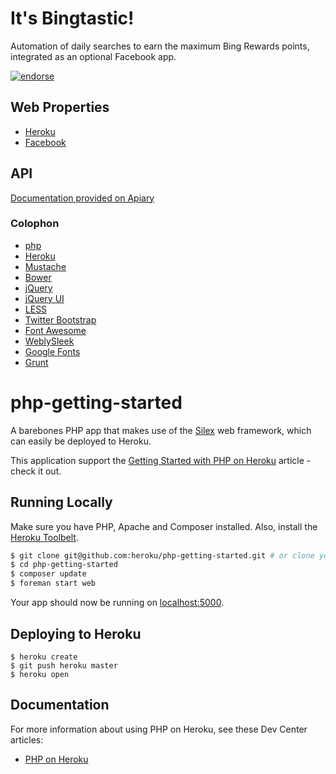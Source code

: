 # It's Bingtastic!

Automation of daily searches to earn the maximum Bing Rewards points, integrated as an optional Facebook app.

[![endorse](https://api.coderwall.com/oomlaut/endorsecount.png)](https://coderwall.com/oomlaut)

## Web Properties

* [Heroku](http://bingtastic.herokuapp.com)
* [Facebook](https://apps.facebook.com/1404888123068033/)

## API

[Documentation provided on Apiary](http://docs.bingtastic.apiary.io/)

### Colophon

* [php](http://php.net)
* [Heroku](http://heroku.com)
* [Mustache](http://mustache.github.io/)
* [Bower](https://github.com/bower/bower)
* [jQuery](http://jquery.com/)
* [jQuery UI](http://jqueryui.com/)
* [LESS](http://lesscss.org/)
* [Twitter Bootstrap](http://getbootstrap.com/)
* [Font Awesome](http://fortawesome.github.io/Font-Awesome/)
* [WeblySleek](http://www.dafont.com/weblysleek-ui.font)
* [Google Fonts](https://www.google.com/fonts)
* [Grunt](http://gruntjs.com/)

# php-getting-started

A barebones PHP app that makes use of the [Silex](http://silex.sensiolabs.org/) web framework, which can easily be deployed to Heroku.

This application support the [Getting Started with PHP on Heroku](https://devcenter.heroku.com/articles/getting-started-with-php) article - check it out.

## Running Locally

Make sure you have PHP, Apache and Composer installed.  Also, install the [Heroku Toolbelt](https://toolbelt.heroku.com/).

```sh
$ git clone git@github.com:heroku/php-getting-started.git # or clone your own fork
$ cd php-getting-started
$ composer update
$ foreman start web
```

Your app should now be running on [localhost:5000](http://localhost:5000/).

## Deploying to Heroku

```
$ heroku create
$ git push heroku master
$ heroku open
```

## Documentation

For more information about using PHP on Heroku, see these Dev Center articles:

- [PHP on Heroku](https://devcenter.heroku.com/categories/php)
